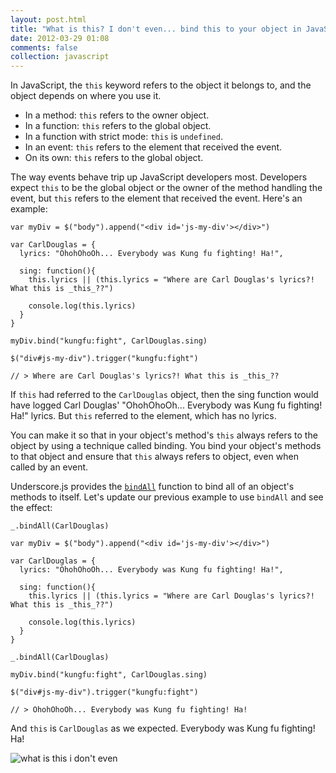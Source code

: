 ```yaml
---
layout: post.html
title: "What is this? I don't even... bind this to your object in JavaScript!"
date: 2012-03-29 01:08
comments: false
collection: javascript
---
```


In JavaScript, the `this` keyword refers to the object it belongs to, and the object depends on where you use it.

- In a method: `this` refers to the owner object.
- In a function: `this` refers to the global object.
- In a function with strict mode: `this` is `undefined`.
- In an event: `this` refers to the element that received the event.
- On its own: `this` refers to the global object.

The way events behave trip up JavaScript developers most. Developers expect `this` to be the global object or the owner of the method handling the event, but `this` refers to the element that received the event. Here's an example:

	var myDiv = $("body").append("<div id='js-my-div'></div>")

	var CarlDouglas = {
	  lyrics: "OhohOhoOh... Everybody was Kung fu fighting! Ha!",

	  sing: function(){
	    this.lyrics || (this.lyrics = "Where are Carl Douglas's lyrics?! What this is _this_??")

	    console.log(this.lyrics)
	  }
	}

	myDiv.bind("kungfu:fight", CarlDouglas.sing)

	$("div#js-my-div").trigger("kungfu:fight")

	// > Where are Carl Douglas's lyrics?! What this is _this_??

If `this` had referred to the `CarlDouglas` object, then the sing function would have logged
Carl Douglas' "OhohOhoOh... Everybody was Kung fu fighting! Ha!" lyrics. But `this` referred to the element, which has no lyrics.

You can make it so that in your object's method's `this` always refers to the object by using a
technique called binding. You bind your object's methods to that object and ensure that `this`
always refers to object, even when called by an event.

Underscore.js provides the [`bindAll`](http://documentcloud.github.com/underscore/#bindAll) function to bind all of an object's methods to itself. Let's update our previous example to use `bindAll` and see the effect:

    _.bindAll(CarlDouglas)

    var myDiv = $("body").append("<div id='js-my-div'></div>")

	var CarlDouglas = {
	  lyrics: "OhohOhoOh... Everybody was Kung fu fighting! Ha!",

	  sing: function(){
	    this.lyrics || (this.lyrics = "Where are Carl Douglas's lyrics?! What this is _this_??")

	    console.log(this.lyrics)
	  }
	}

	_.bindAll(CarlDouglas)

	myDiv.bind("kungfu:fight", CarlDouglas.sing)

	$("div#js-my-div").trigger("kungfu:fight")

	// > OhohOhoOh... Everybody was Kung fu fighting! Ha!


And `this` is `CarlDouglas` as we expected. Everybody was Kung fu fighting! Ha!

![what is this i don't even](http://i0.kym-cdn.com/photos/images/newsfeed/000/228/647/tumblr_ll9huqRApq1qbfddao1_500.jpg)
